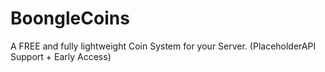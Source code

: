 # BoongleCoins
A FREE and fully lightweight Coin System for your Server. (PlaceholderAPI Support + Early Access)
